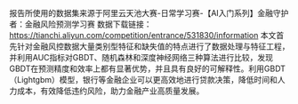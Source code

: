 报告所使用的数据集来源于阿里云天池大赛-日常学习赛-【AI入门系列】金融守护者：金融风险预测学习赛
数据下载链接：https://tianchi.aliyun.com/competition/entrance/531830/information
本文首先针对金融风控数据大量类别型特征和缺失值的特点进行了数据处理与特征工程，并利用AUC指标对GBDT、随机森林和深度神经网络三种算法进行比较，发现GBDT在预测精度和效率上都有显著优势，并且具有良好的可解释性。利用GBDT（Lightgbm）模型，银行等金融企业可以更高效地进行贷款决策，降低时间和人力成本，有效降低违约风险，助力金融产业高质量发展。
